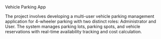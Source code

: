 Vehicle Parking App

The project involves developing a multi-user vehicle parking management application for 4-wheeler parking with two distinct roles: Administrator and User.
The system manages parking lots, parking spots, and vehicle reservations with real-time availability tracking and cost calculation.
